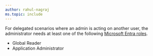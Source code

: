 ```yaml
---
author: rahul-nagraj
ms.topic: include
---
```


For delegated scenarios where an admin is acting on another user, the administrator needs at least one of the following [Microsoft Entra roles](/entra/identity/role-based-access-control/permissions-reference?toc=%2Fgraph%2Ftoc.json).

- Global Reader
- Application Administrator
